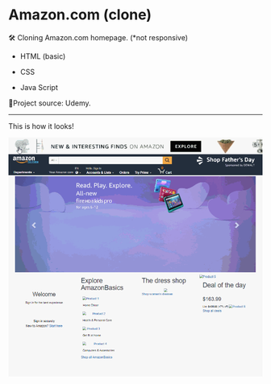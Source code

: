 # Amazon.com (clone)
:hammer_and_wrench: Cloning Amazon.com homepage.
(*not responsive)

- HTML (basic)

- CSS

- Java Script

  

:mag_right:Project source: Udemy.

------

This is how it looks!

![gif](amazon.gif)
